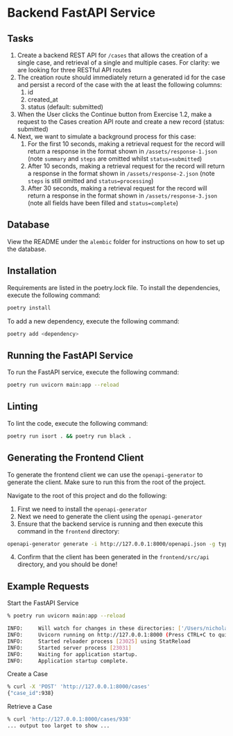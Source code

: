 # Backend FastAPI Service 

## Tasks

1. Create a backend REST API for `/cases` that allows the creation of a single case, and retrieval of a single and multiple cases. For clarity: we are looking for three RESTful API routes
2. The creation route should immediately return a generated id for the case and persist a record of the case with the at least the following columns:
    1. id
    2. created_at
    3. status (default: submitted)
3. When the User clicks the Continue button from Exercise 1.2, make a request to the Cases creation API route and create a new record (status: submitted)
4. Next, we want to simulate a background process for this case:
    1. For the first 10 seconds, making a retrieval request for the record will return a response in the format shown in `/assets/response-1.json` (note `summary` and `steps` are omitted whilst `status=submitted`)
    2. After 10 seconds, making a retrieval request for the record will return a response in the format shown in `/assets/response-2.json` (note `steps` is still omitted and `status=processing`)
    3. After 30 seconds, making a retrieval request for the record will return a response in the format shown in `/assets/response-3.json` (note all fields have been filled and `status=complete`)

## Database

View the README under the `alembic` folder for instructions on how to set up the database.

## Installation 

Requirements are listed in the poetry.lock file. To install the dependencies, execute the following command:
```bash
poetry install
```
To add a new dependency, execute the following command:
```bash
poetry add <dependency>
```

## Running the FastAPI Service

To run the FastAPI service, execute the following command:
```bash
poetry run uvicorn main:app --reload
```

## Linting

To lint the code, execute the following command:
```bash
poetry run isort . && poetry run black . 
```

## Generating the Frontend Client 

To generate the frontend client we can use the `openapi-generator` to generate the client. Make sure to run this from the
root of the project.

Navigate to the root of this project and do the following:
1. First we need to install the `openapi-generator`
2. Next we need to generate the client using the `openapi-generator`
3. Ensure that the backend service is running and then execute this command in the `frontend` directory:
```bash
openapi-generator generate -i http://127.0.0.1:8000/openapi.json -g typescript-fetch -o frontend/api
```
4. Confirm that the client has been generated in the `frontend/src/api` directory, and you should be done!

## Example Requests

Start the FastAPI Service
```bash
% poetry run uvicorn main:app --reload

INFO:     Will watch for changes in these directories: ['/Users/nicholas/Code/product-engineer-starter/backend']
INFO:     Uvicorn running on http://127.0.0.1:8000 (Press CTRL+C to quit)
INFO:     Started reloader process [23025] using StatReload
INFO:     Started server process [23031]
INFO:     Waiting for application startup.
INFO:     Application startup complete.
```

Create a Case
```bash
% curl -X 'POST' 'http://127.0.0.1:8000/cases'
{"case_id":938}
```

Retrieve a Case
```bash
% curl 'http://127.0.0.1:8000/cases/938'
... output too larget to show ...
```

